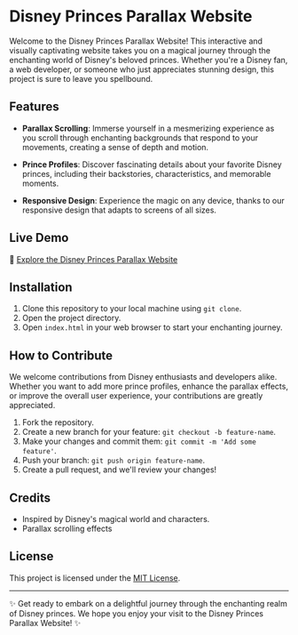 # Disney Princes Parallax Website
Welcome to the Disney Princes Parallax Website! This interactive and visually captivating website takes you on a magical journey through the enchanting world of Disney's beloved princes. Whether you're a Disney fan, a web developer, or someone who just appreciates stunning design, this project is sure to leave you spellbound.

## Features

- **Parallax Scrolling**: Immerse yourself in a mesmerizing experience as you scroll through enchanting backgrounds that respond to your movements, creating a sense of depth and motion.

- **Prince Profiles**: Discover fascinating details about your favorite Disney princes, including their backstories, characteristics, and memorable moments.

- **Responsive Design**: Experience the magic on any device, thanks to our responsive design that adapts to screens of all sizes.

## Live Demo

🔗 [Explore the Disney Princes Parallax Website](https://yourwebsiteurl.com)

## Installation

1. Clone this repository to your local machine using `git clone`.
2. Open the project directory.
3. Open `index.html` in your web browser to start your enchanting journey.

## How to Contribute

We welcome contributions from Disney enthusiasts and developers alike. Whether you want to add more prince profiles, enhance the parallax effects, or improve the overall user experience, your contributions are greatly appreciated.

1. Fork the repository.
2. Create a new branch for your feature: `git checkout -b feature-name`.
3. Make your changes and commit them: `git commit -m 'Add some feature'`.
4. Push your branch: `git push origin feature-name`.
5. Create a pull request, and we'll review your changes!

## Credits

- Inspired by Disney's magical world and characters.
- Parallax scrolling effects 

## License

This project is licensed under the [MIT License](LICENSE.md).

---

✨ Get ready to embark on a delightful journey through the enchanting realm of Disney princes. We hope you enjoy your visit to the Disney Princes Parallax Website! ✨
